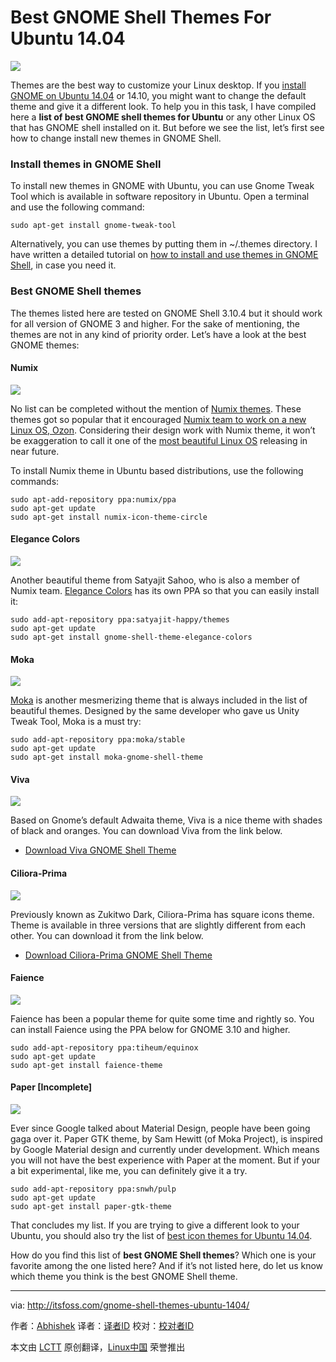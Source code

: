 Best GNOME Shell Themes For Ubuntu 14.04
================================================================================
![](http://itsfoss.itsfoss.netdna-cdn.com/wp-content/uploads/2015/01/Best_Gnome_Shell_Themes.jpeg)

Themes are the best way to customize your Linux desktop. If you [install GNOME on Ubuntu 14.04][1] or 14.10, you might want to change the default theme and give it a different look. To help you in this task, I have compiled here a **list of best GNOME shell themes for Ubuntu** or any other Linux OS that has GNOME shell installed on it. But before we see the list, let’s first see how to change install new themes in GNOME Shell.

### Install themes in GNOME Shell ###

To install new themes in GNOME with Ubuntu, you can use Gnome Tweak Tool which is available in software repository in Ubuntu. Open a terminal and use the following command:

    sudo apt-get install gnome-tweak-tool

Alternatively, you can use themes by putting them in ~/.themes directory. I have written a detailed tutorial on [how to install and use themes in GNOME Shell][2], in case you need it.

### Best GNOME Shell themes ###

The themes listed here are tested on GNOME Shell 3.10.4 but it should work for all version of GNOME 3 and higher. For the sake of mentioning, the themes are not in any kind of priority order. Let’s have a look at the best GNOME themes:

#### Numix ####

![](http://itsfoss.itsfoss.netdna-cdn.com/wp-content/uploads/2014/02/mockups_numix_5.jpeg)

No list can be completed without the mention of [Numix themes][3]. These themes got so popular that it encouraged [Numix team to work on a new Linux OS, Ozon][4]. Considering their design work with Numix theme, it won’t be exaggeration to call it one of the [most beautiful Linux OS][5] releasing in near future.

To install Numix theme in Ubuntu based distributions, use the following commands:

    sudo apt-add-repository ppa:numix/ppa
    sudo apt-get update
    sudo apt-get install numix-icon-theme-circle

#### Elegance Colors ####

![](http://itsfoss.itsfoss.netdna-cdn.com/wp-content/uploads/2015/01/Elegance_Colors_Theme_GNOME_Shell.jpeg)

Another beautiful theme from Satyajit Sahoo, who is also a member of Numix team. [Elegance Colors][6] has its own PPA so that you can easily install it:

    sudo add-apt-repository ppa:satyajit-happy/themes
    sudo apt-get update
    sudo apt-get install gnome-shell-theme-elegance-colors

#### Moka ####

![](http://itsfoss.itsfoss.netdna-cdn.com/wp-content/uploads/2015/01/Moka_GNOME_Shell.jpeg)

[Moka][7] is another mesmerizing theme that is always included in the list of beautiful themes. Designed by the same developer who gave us Unity Tweak Tool, Moka is a must try:

    sudo add-apt-repository ppa:moka/stable
    sudo apt-get update
    sudo apt-get install moka-gnome-shell-theme

#### Viva ####

![](http://itsfoss.itsfoss.netdna-cdn.com/wp-content/uploads/2015/01/Viva_GNOME_Theme.jpg)

Based on Gnome’s default Adwaita theme, Viva is a nice theme with shades of black and oranges. You can download Viva from the link below.

- [Download Viva GNOME Shell Theme][8]

#### Ciliora-Prima ####

![](http://itsfoss.itsfoss.netdna-cdn.com/wp-content/uploads/2015/01/Ciliora_Prima_Gnome_Shell.jpeg)

Previously known as Zukitwo Dark, Ciliora-Prima has square icons theme. Theme is available in three versions that are slightly different from each other. You can download it from the link below.

- [Download Ciliora-Prima GNOME Shell Theme][9]

#### Faience ####

![](http://itsfoss.itsfoss.netdna-cdn.com/wp-content/uploads/2015/01/Faience_GNOME_Shell_Theme.jpeg)

Faience has been a popular theme for quite some time and rightly so. You can install Faience using the PPA below for GNOME 3.10 and higher.

    sudo add-apt-repository ppa:tiheum/equinox
    sudo apt-get update
    sudo apt-get install faience-theme

#### Paper [Incomplete] ####

![](http://itsfoss.itsfoss.netdna-cdn.com/wp-content/uploads/2015/01/Paper_GTK_Theme.jpeg)

Ever since Google talked about Material Design, people have been going gaga over it. Paper GTK theme, by Sam Hewitt (of Moka Project), is inspired by Google Material design and currently under development. Which means you will not have the best experience with Paper at the moment. But if your a bit experimental, like me, you can definitely give it a try.

    sudo add-apt-repository ppa:snwh/pulp
    sudo apt-get update
    sudo apt-get install paper-gtk-theme

That concludes my list. If you are trying to give a different look to your Ubuntu, you should also try the list of [best icon themes for Ubuntu 14.04][10].

How do you find this list of **best GNOME Shell themes**? Which one is your favorite among the one listed here? And if it’s not listed here, do let us know which theme you think is the best GNOME Shell theme.

--------------------------------------------------------------------------------

via: http://itsfoss.com/gnome-shell-themes-ubuntu-1404/

作者：[Abhishek][a]
译者：[译者ID](https://github.com/译者ID)
校对：[校对者ID](https://github.com/校对者ID)

本文由 [LCTT](https://github.com/LCTT/TranslateProject) 原创翻译，[Linux中国](http://linux.cn/) 荣誉推出

[a]:http://itsfoss.com/author/Abhishek/
[1]:http://itsfoss.com/how-to-install-gnome-in-ubuntu-14-04/
[2]:http://itsfoss.com/install-switch-themes-gnome-shell/
[3]:https://numixproject.org/
[4]:http://itsfoss.com/numix-linux-distribution/
[5]:http://itsfoss.com/new-beautiful-linux-2015/
[6]:http://satya164.deviantart.com/art/Gnome-Shell-Elegance-Colors-305966388
[7]:http://mokaproject.com/
[8]:https://github.com/vivaeltopo/gnome-shell-theme-viva
[9]:http://zagortenay333.deviantart.com/art/Ciliora-Prima-Shell-451947568
[10]:http://itsfoss.com/best-icon-themes-ubuntu-1404/